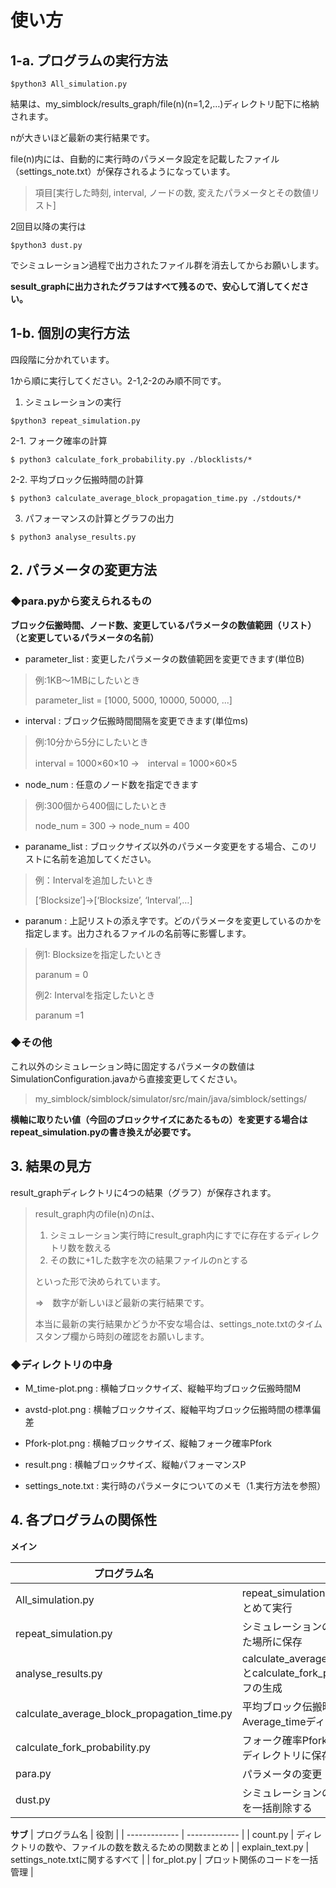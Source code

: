 # 使い方

## 1-a. プログラムの実行方法
```
$python3 All_simulation.py
```

結果は、my_simblock/results_graph/file(n)(n=1,2,…)ディレクトリ配下に格納されます。

nが大きいほど最新の実行結果です。

file(n)内には、自動的に実行時のパラメータ設定を記載したファイル（settings_note.txt）が保存されるようになっています。

> 項目[実行した時刻, interval, ノードの数, 変えたパラメータとその数値リスト]


2回目以降の実行は
```
$python3 dust.py
```
でシミュレーション過程で出力されたファイル群を消去してからお願いします。

**sesult_graphに出力されたグラフはすべて残るので、安心して消してください。**

## 1-b. 個別の実行方法
四段階に分かれています。

1から順に実行してください。2-1,2-2のみ順不同です。

1. シミュレーションの実行
```
$python3 repeat_simulation.py
```
2-1. フォーク確率の計算
```
$ python3 calculate_fork_probability.py ./blocklists/*
```
2-2. 平均ブロック伝搬時間の計算
```
$ python3 calculate_average_block_propagation_time.py ./stdouts/*
```
3. パフォーマンスの計算とグラフの出力
```
$ python3 analyse_results.py
```

## 2. パラメータの変更方法
### ◆para.pyから変えられるもの
**ブロック伝搬時間、ノード数、変更しているパラメータの数値範囲（リスト）（と変更しているパラメータの名前）**


+ parameter_list : 変更したパラメータの数値範囲を変更できます(単位B)
> 例:1KB～1MBにしたいとき
>
> parameter_list = [1000, 5000, 10000, 50000, ...]
> 
+ interval : ブロック伝搬時間間隔を変更できます(単位ms)
> 例:10分から5分にしたいとき
>
> interval = 1000×60×10 →　interval = 1000×60×5
> 
+ node_num : 任意のノード数を指定できます
> 例:300個から400個にしたいとき
>
> node_num = 300 → node_num = 400

+ paraname_list : ブロックサイズ以外のパラメータ変更をする場合、このリストに名前を追加してください。
> 例：Intervalを追加したいとき
> 
> [‘Blocksize’]→[‘Blocksize’, ‘Interval’,…]
> 
+ paranum : 上記リストの添え字です。どのパラメータを変更しているのかを指定します。出力されるファイルの名前等に影響します。
> 例1: Blocksizeを指定したいとき
>
> paranum = 0
>
> 例2: Intervalを指定したいとき
>
> paranum =1

### ◆その他
これ以外のシミュレーション時に固定するパラメータの数値はSimulationConfiguration.javaから直接変更してください。
> my_simblock/simblock/simulator/src/main/java/simblock/settings/

**横軸に取りたい値（今回のブロックサイズにあたるもの）を変更する場合はrepeat_simulation.pyの書き換えが必要です。**

## 3. 結果の見方
result_graphディレクトリに4つの結果（グラフ）が保存されます。

> result_graph内のfile(n)のnは、
> 1. シミュレーション実行時にresult_graph内にすでに存在するディレクトリ数を数える
> 2. その数に+1した数字を次の結果ファイルのnとする
> 
> といった形で決められています。
>
> ⇒　数字が新しいほど最新の実行結果です。
>
> 本当に最新の実行結果かどうか不安な場合は、settings_note.txtのタイムスタンプ欄から時刻の確認をお願いします。

### ◆ディレクトリの中身
+ M_time-plot.png : 横軸ブロックサイズ、縦軸平均ブロック伝搬時間M

+ avstd-plot.png : 横軸ブロックサイズ、縦軸平均ブロック伝搬時間の標準偏差

+ Pfork-plot.png : 横軸ブロックサイズ、縦軸フォーク確率Pfork

+ result.png : 横軸ブロックサイズ、縦軸パフォーマンスP

+ settings_note.txt : 実行時のパラメータについてのメモ（1.実行方法を参照）

## 4. 各プログラムの関係性
**メイン**

| プログラム名  | 役割 |
| ------------- | ------------- |
|  All_simulation.py  | repeat_simulation.pyとanalyse_results.pyをまとめて実行  |
| repeat_simulation.py  | シミュレーションの実行と、その結果を指定した場所に保存  |
| analyse_results.py  | calculate_average_block_propagation_time.pyとcalculate_fork_probability.pyの実行と、グラフの生成  |
| calculate_average_block_propagation_time.py  | 平均ブロック伝搬時間Mを計算し、Average_timeディレクトリに保存  |
| calculate_fork_probability.py  | フォーク確率Pforkを計算し、Fork_probabilityディレクトリに保存  |
| para.py  | パラメータの変更  |
| dust.py  | シミュレーションの過程で生成されたファイルを一括削除する  |


**サブ**
| プログラム名  | 役割 |
| ------------- | ------------- |
|  count.py  | ディレクトリの数や、ファイルの数を数えるための関数まとめ  |
| explain_text.py  | settings_note.txtに関するすべて  |
| for_plot.py | プロット関係のコードを一括管理  |

